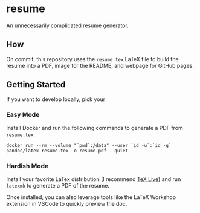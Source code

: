 # resume

An unnecessarily complicated resume generator.

## How

On commit, this repository uses the `resume.tex` LaTeX file to build the resume into a PDF, image for the README, and webpage for GitHub pages.

## Getting Started

If you want to develop locally, pick your

### Easy Mode

Install Docker and run the following commands to generate a PDF from `resume.tex`:

```shell
docker run --rm --volume "`pwd`:/data" --user `id -u`:`id -g` pandoc/latex resume.tex -o resume.pdf --quiet
```

### Hardish Mode

Install your favorite LaTex distribution (I recommend [TeX Live](https://www.tug.org/texlive/)) and run `latexmk` to generate a PDF of the resume.

Once installed, you can also leverage tools like the LaTeX Workshop extension in VSCode to quickly preview the doc.

